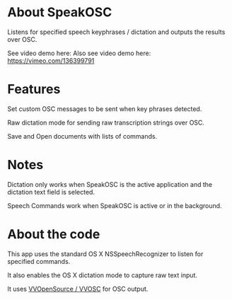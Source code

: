 # About SpeakOSC
Listens for specified speech keyphrases / dictation and outputs the results over OSC.

See video demo here: Also see video demo here: https://vimeo.com/136399791


# Features
Set custom OSC messages to be sent when key phrases detected.

Raw dictation mode for sending raw transcription strings over OSC.

Save and Open documents with lists of commands.


# Notes
Dictation only works when SpeakOSC is the active application and the dictation text field is selected.

Speech Commands work when SpeakOSC is active or in the background.


# About the code
This app uses the standard OS X NSSpeechRecognizer to listen for specified commands.

It also enables the OS X dictation mode to capture raw text input.

It uses [VVOpenSource / VVOSC](https://github.com/mrRay/vvopensource) for OSC output.
